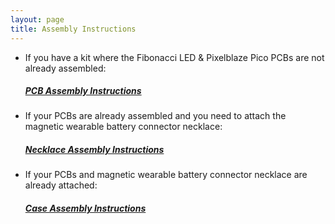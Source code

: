 ```yaml
---
layout: page
title: Assembly Instructions
---
```


- If you have a kit where the Fibonacci LED & Pixelblaze Pico PCBs are not already assembled:

  ##### [PCB Assembly Instructions](/assembly/pcbs)

- If your PCBs are already assembled and you need to attach the magnetic wearable battery connector necklace:

  ##### [Necklace Assembly Instructions](/assembly/necklace)

- If your PCBs and magnetic wearable battery connector necklace are already attached:

  ##### [Case Assembly Instructions](/assembly/case)

